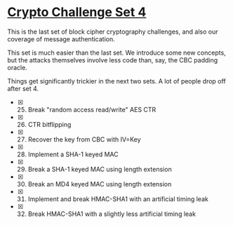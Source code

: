 # [Crypto Challenge Set 4](http://cryptopals.com/sets/4/)
This is the last set of block cipher cryptography challenges, and also our coverage of message authentication.

This set is much easier than the last set. We introduce some new concepts, but the attacks themselves involve less code than, say, the CBC padding oracle.

Things get significantly trickier in the next two sets. A lot of people drop off after set 4.

- [x] 25. Break "random access read/write" AES CTR
- [x] 26. CTR bitflipping
- [x] 27. Recover the key from CBC with IV=Key
- [x] 28. Implement a SHA-1 keyed MAC
- [x] 29. Break a SHA-1 keyed MAC using length extension
- [x] 30. Break an MD4 keyed MAC using length extension
- [x] 31. Implement and break HMAC-SHA1 with an artificial timing leak
- [x] 32. Break HMAC-SHA1 with a slightly less artificial timing leak